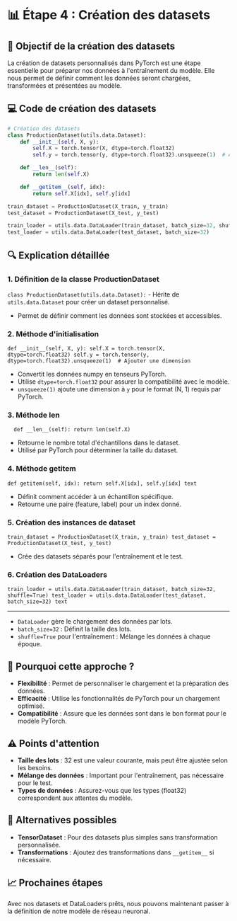 # 📊 Étape 4 : Création des datasets

## 🎯 Objectif de la création des datasets

La création de datasets personnalisés dans PyTorch est une étape essentielle pour préparer nos données à l'entraînement du modèle. Elle nous permet de définir comment les données seront chargées, transformées et présentées au modèle.

## 💻 Code de création des datasets

```python
# Création des datasets
class ProductionDataset(utils.data.Dataset):
    def __init__(self, X, y):
        self.X = torch.tensor(X, dtype=torch.float32)
        self.y = torch.tensor(y, dtype=torch.float32).unsqueeze(1)  # Ajouter une dimension

    def __len__(self):
        return len(self.X)

    def __getitem__(self, idx):
        return self.X[idx], self.y[idx]

train_dataset = ProductionDataset(X_train, y_train)
test_dataset = ProductionDataset(X_test, y_test)

train_loader = utils.data.DataLoader(train_dataset, batch_size=32, shuffle=True)
test_loader = utils.data.DataLoader(test_dataset, batch_size=32)
```

## 🔍 Explication détaillée

### 1. Définition de la classe ProductionDataset

`class ProductionDataset(utils.data.Dataset):` - Hérite de `utils.data.Dataset` pour créer un dataset personnalisé.
- Permet de définir comment les données sont stockées et accessibles.

### 2. Méthode d'initialisation

`def __init__(self, X, y):
        self.X = torch.tensor(X, dtype=torch.float32)
        self.y = torch.tensor(y, dtype=torch.float32).unsqueeze(1)  # Ajouter une dimension`

- Convertit les données numpy en tenseurs PyTorch.
- Utilise `dtype=torch.float32` pour assurer la compatibilité avec le modèle.
- `unsqueeze(1)` ajoute une dimension à `y` pour le format (N, 1) requis par PyTorch.

### 3. Méthode __len__
 `  def __len__(self):
    return len(self.X)` 

- Retourne le nombre total d'échantillons dans le dataset.
- Utilisé par PyTorch pour déterminer la taille du dataset.

### 4. Méthode __getitem__
` def getitem(self, idx):
return self.X[idx], self.y[idx]
text
`
- Définit comment accéder à un échantillon spécifique.
- Retourne une paire (feature, label) pour un index donné.

### 5. Création des instances de dataset
`train_dataset = ProductionDataset(X_train, y_train)
test_dataset = ProductionDataset(X_test, y_test)
`
- Crée des datasets séparés pour l'entraînement et le test.

### 6. Création des DataLoaders
`train_loader = utils.data.DataLoader(train_dataset, batch_size=32, shuffle=True)
test_loader = utils.data.DataLoader(test_dataset, batch_size=32)
text`

---
- `DataLoader` gère le chargement des données par lots.
- `batch_size=32` : Définit la taille des lots.
- `shuffle=True` pour l'entraînement : Mélange les données à chaque époque.

## 🧠 Pourquoi cette approche ?

- **Flexibilité** : Permet de personnaliser le chargement et la préparation des données.
- **Efficacité** : Utilise les fonctionnalités de PyTorch pour un chargement optimisé.
- **Compatibilité** : Assure que les données sont dans le bon format pour le modèle PyTorch.

## ⚠️ Points d'attention

- **Taille des lots** : 32 est une valeur courante, mais peut être ajustée selon les besoins.
- **Mélange des données** : Important pour l'entraînement, pas nécessaire pour le test.
- **Types de données** : Assurez-vous que les types (float32) correspondent aux attentes du modèle.

## 🔄 Alternatives possibles

- **TensorDataset** : Pour des datasets plus simples sans transformation personnalisée.
- **Transformations** : Ajoutez des transformations dans `__getitem__` si nécessaire.

## 📈 Prochaines étapes

Avec nos datasets et DataLoaders prêts, nous pouvons maintenant passer à la définition de notre modèle de réseau neuronal.











